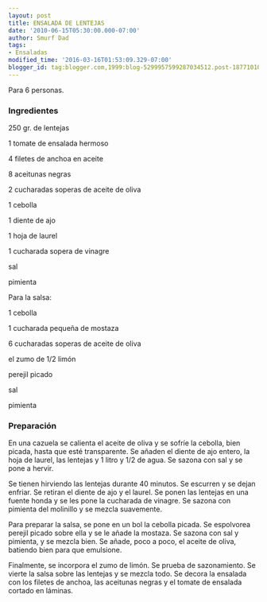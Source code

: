 ```yaml
---
layout: post
title: ENSALADA DE LENTEJAS
date: '2010-06-15T05:30:00.000-07:00'
author: Smurf Dad
tags:
- Ensaladas
modified_time: '2016-03-16T01:53:09.329-07:00'
blogger_id: tag:blogger.com,1999:blog-5299957599287034512.post-18771010661906104
---
```


Para 6 personas.

<h3>Ingredientes</h3>

250 gr. de lentejas

1 tomate de ensalada hermoso

4 filetes de anchoa en aceite

8 aceitunas negras

2 cucharadas soperas de aceite de oliva

1 cebolla

1 diente de ajo

1 hoja de laurel

1 cucharada sopera de vinagre

sal

pimienta

Para la salsa:

1 cebolla

1 cucharada pequeña de mostaza

6 cucharadas soperas de aceite de oliva

el zumo de 1/2 limón

perejil picado

sal

pimienta

<h3>Preparación</h3>

En una cazuela se calienta el aceite de oliva y se sofríe la cebolla, bien picada, hasta que esté transparente. Se añaden el diente de ajo entero, la hoja de laurel, las lentejas y 1 litro y 1/2 de agua. Se sazona con sal y se pone a hervir.

Se tienen hirviendo las lentejas durante 40 minutos. Se escurren y se dejan enfriar. Se retiran el diente de ajo y el laurel. Se ponen las lentejas en una fuente honda y se les pone la cucharada de vinagre. Se sazona con pimienta del molinillo y se mezcla suavemente.

Para preparar la salsa, se pone en un bol la cebolla picada. Se espolvorea perejil picado sobre ella y se le añade la mostaza. Se sazona con sal y pimienta, y se mezcla bien. Se añade, poco a poco, el aceite de oliva, batiendo bien para que emulsione.

Finalmente, se incorpora el zumo de limón. Se prueba de sazonamiento. Se vierte la salsa sobre las lentejas y se mezcla todo. Se decora la ensalada con los filetes de anchoa, las aceitunas negras y el tomate de ensalada cortado en láminas.

